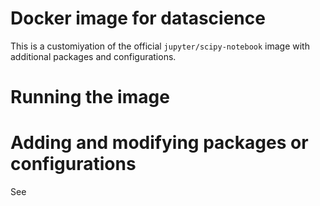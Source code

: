 # Docker image for datascience

This is a customiyation of the official `jupyter/scipy-notebook` image with additional
packages and configurations. 

# Running the image

# Adding and modifying packages or configurations

See 
